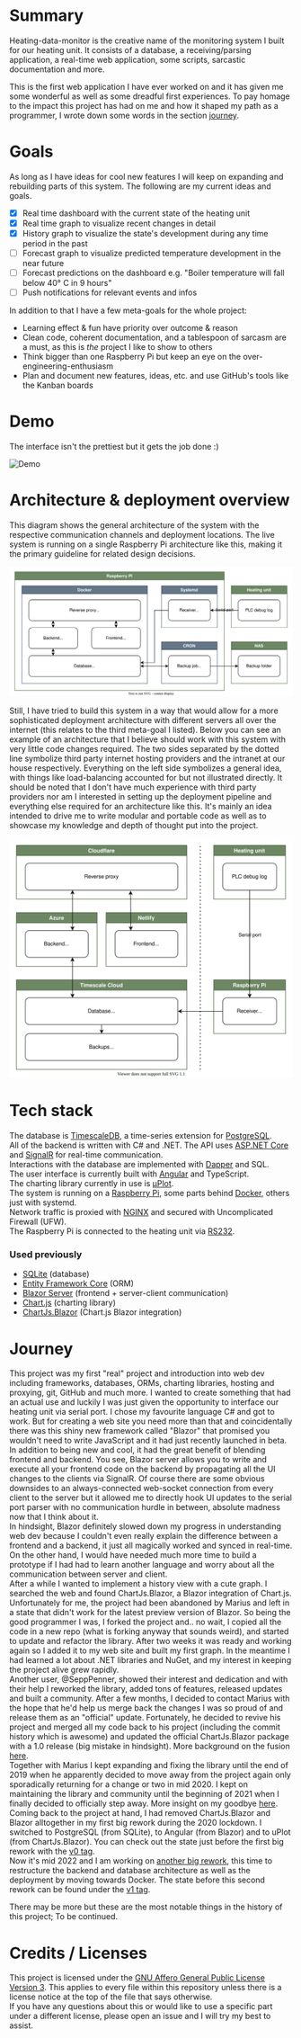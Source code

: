 # Summary

Heating-data-monitor is the creative name of the monitoring system I built for our heating unit. It consists of a database, a receiving/parsing application, a real-time web application, some scripts, sarcastic documentation and more.

This is the first web application I have ever worked on and it has given me some wonderful as well as some dreadful first experiences. To pay homage to the impact this project has had on me and how it shaped my path as a programmer, I wrote down some words in the section [journey](#Journey).

# Goals

As long as I have ideas for cool new features I will keep on expanding and rebuilding parts of this system. The following are my current ideas and goals.

- [x] Real time dashboard with the current state of the heating unit
- [x] Real time graph to visualize recent changes in detail
- [x] History graph to visualize the state's development during any time period in the past
- [ ] Forecast graph to visualize predicted temperature development in the near future
- [ ] Forecast predictions on the dashboard e.g. "Boiler temperature will fall below 40° C in 9 hours"
- [ ] Push notifications for relevant events and infos

In addition to that I have a few meta-goals for the whole project:

- Learning effect & fun have priority over outcome & reason
- Clean code, coherent documentation, and a tablespoon of sarcasm are a must, as this is _the_ project I like to show to others
- Think bigger than one Raspberry Pi but keep an eye on the over-engineering-enthusiasm
- Plan and document new features, ideas, etc. and use GitHub's tools like the Kanban boards

# Demo

The interface isn't the prettiest but it gets the job done :)

![Demo](Demo.gif)

# Architecture & deployment overview

This diagram shows the general architecture of the system with the respective communication channels and deployment locations. The live system is running on a single Raspberry Pi architecture like this, making it the primary guideline for related design decisions.

![Architecture overview](architectural_overview.drawio.svg)

Still, I have tried to build this system in a way that would allow for a more sophisticated deployment architecture with different servers all over the internet (this relates to the third meta-goal I listed). Below you can see an example of an architecture that I believe should work with this system with very little code changes required. The two sides separated by the dotted line symbolize third party internet hosting providers and the intranet at our house respectively. Everything on the left side symbolizes a general idea, with things like load-balancing accounted for but not illustrated directly. It should be noted that I don't have much experience with third party providers nor am I interested in setting up the deployment pipeline and everything else required for an architecture like this. It's mainly an idea intended to drive me to write modular and portable code as well as to showcase my knowledge and depth of thought put into the project.

![Architecture overview of imagined architecture](architectural_overview_imagined.drawio.svg)

# Tech stack

The database is [TimescaleDB](https://www.timescale.com/), a time-series extension for [PostgreSQL](https://www.postgresql.org/).  
All of the backend is written with C# and .NET. The API uses [ASP.NET Core](https://docs.microsoft.com/en-us/aspnet/core) and [SignalR](https://docs.microsoft.com/en-us/aspnet/core/signalr/introduction) for real-time communication.  
Interactions with the database are implemented with [Dapper](https://dapperlib.github.io/Dapper/) and SQL.  
The user interface is currently built with [Angular](https://angular.io/) and TypeScript.  
The charting library currently in use is [μPlot](https://leeoniya.github.io/uPlot/).  
The system is running on a [Raspberry Pi](https://www.raspberrypi.org/), some parts behind [Docker](https://www.docker.com/), others just with systemd.  
Network traffic is proxied with [NGINX](https://nginx.org/) and secured with Uncomplicated Firewall (UFW).  
The Raspberry Pi is connected to the heating unit via [RS232](https://en.wikipedia.org/wiki/RS-232).

### Used previously

- [SQLite](https://sqlite.org) (database)
- [Entity Framework Core](https://docs.microsoft.com/en-us/ef/core/) (ORM)
- [Blazor Server](https://docs.microsoft.com/en-us/aspnet/core/blazor/) (frontend + server-client communication)
- [Chart.js](https://www.chartjs.org/) (charting library)
- [ChartJs.Blazor](https://github.com/mariusmuntean/ChartJs.Blazor) (Chart.js Blazor integration)

# Journey

This project was my first "real" project and introduction into web dev including frameworks, databases, ORMs, charting libraries, hosting and proxying, git, GitHub and much more. I wanted to create something that had an actual use and luckily I was just given the opportunity to interface our heating unit via serial port.
I chose my favourite language C# and got to work. But for creating a web site you need more than that and coincidentally there was this shiny new framework called "Blazor" that promised you wouldn't need to write JavaScript and it had just recently launched in beta. \
In addition to being new and cool, it had the great benefit of blending frontend and backend. You see, Blazor server allows you to write and execute all your frontend code on the backend by propagating all the UI changes to the clients via SignalR.
Of course there are some obvious downsides to an always-connected web-socket connection from every client to the server but it allowed me to directly hook UI updates to the serial port parser with no communication hurdle in between, absolute madness now that I think about it. \
In hindsight, Blazor definitely slowed down my progress in understanding web dev because I couldn't even really explain the difference between a frontend and a backend, it just all magically worked and synced in real-time. On the other hand, I would have needed much more time to build a prototype if I had had to learn another language and worry about all the communication between server and client. \
After a while I wanted to implement a history view with a cute graph. I searched the web and found ChartJs.Blazor, a Blazor integration of Chart.js. Unfortunately for me, the project had been abandoned by Marius and left in a state that didn't work for the latest preview version of Blazor. So being the good programmer I was, I forked the project and.. no wait, I copied all the code in a new repo (what is forking anyway that sounds weird), and started to update and refactor the library. After two weeks it was ready and working again so I added it to my web site and built my first graph. In the meantime I had learned a lot about .NET libraries and NuGet, and my interest in keeping the project alive grew rapidly. \
Another user, @SeppPenner, showed their interest and dedication and with their help I reworked the library, added tons of features, released updates and built a community.
After a few months, I decided to contact Marius with the hope that he'd help us merge back the changes I was so proud of and release them as an "official" update. Fortunately, he decided to revive his project and merged all my code back to his project (including the commit history which is awesome) and updated the official ChartJs.Blazor package with a 1.0 release (big mistake in hindsight). More background on the fusion [here](https://github.com/Joelius300/ChartJSBlazor/issues/97). \
Together with Marius I kept expanding and fixing the library until the end of 2019 when he apparently decided to move away from the project again only sporadically returning for a change or two in mid 2020. I kept on maintaining the library and community until the beginning of 2021 when I finally decided to officially step away. More insight on my goodbye [here](https://github.com/mariusmuntean/ChartJs.Blazor/issues/160). \
Coming back to the project at hand, I had removed ChartJs.Blazor and Blazor alltogether in my first big rework during the 2020 lockdown. I switched to PostgreSQL (from SQLite), to Angular (from Blazor) and to uPlot (from ChartJs.Blazor). You can check out the state just before the first big rework with the [v0 tag](https://github.com/Joelius300/HeatingDataMonitor/tree/v0). \
Now it's mid 2022 and I am working on [another big rework](https://github.com/Joelius300/HeatingDataMonitor/projects/2?query=is%3Aopen+sort%3Aupdated-desc), this time to restructure the backend and database architecture as well as the deployment by moving towards Docker. The state before this second rework can be found under the [v1 tag](https://github.com/Joelius300/HeatingDataMonitor/tree/v1).

There may be more but these are the most notable things in the history of this project; To be continued.

# Credits / Licenses

This project is licensed under the [GNU Affero General Public License Version 3](https://www.gnu.org/licenses/agpl-3.0.en.html). This applies to every file within this repository unless there is a license notice at the top of the file that says otherwise.  
If you have any questions about this or would like to use a specific part under a different license, please open an issue and I will try my best to assist.
